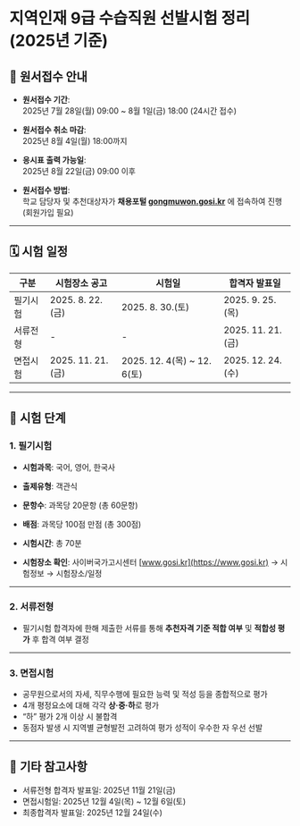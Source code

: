 # 지역인재 9급 수습직원 선발시험 정리 (2025년 기준)

## 📌 원서접수 안내

- **원서접수 기간**:  
  2025년 7월 28일(월) 09:00 ~ 8월 1일(금) 18:00 (24시간 접수)

- **원서접수 취소 마감**:  
  2025년 8월 4일(월) 18:00까지

- **응시표 출력 가능일**:  
  2025년 8월 22일(금) 09:00 이후

- **원서접수 방법**:  
  학교 담당자 및 추천대상자가 **채용포털 [gongmuwon.gosi.kr](https://gongmuwon.gosi.kr)** 에 접속하여 진행 (회원가입 필요)

---

## 🗓️ 시험 일정

| 구분     | 시험장소 공고         | 시험일             | 합격자 발표일       |
|----------|------------------------|---------------------|----------------------|
| 필기시험 | 2025. 8. 22.(금)       | 2025. 8. 30.(토)    | 2025. 9. 25.(목)     |
| 서류전형 | -                      | -                   | 2025. 11. 21.(금)    |
| 면접시험 | 2025. 11. 21.(금)      | 2025. 12. 4(목) ~ 12. 6(토) | 2025. 12. 24.(수) |

---

## 🧪 시험 단계

### 1. 필기시험

- **시험과목**: 국어, 영어, 한국사
- **출제유형**: 객관식
- **문항수**: 과목당 20문항 (총 60문항)
- **배점**: 과목당 100점 만점 (총 300점)
- **시험시간**: 총 70분


- **시험장소 확인**: 사이버국가고시센터 [www.gosi.kr](https://www.gosi.kr) → 시험정보 → 시험장소/일정

---

### 2. 서류전형

- 필기시험 합격자에 한해 제출한 서류를 통해 **추천자격 기준 적합 여부** 및 **적합성 평가** 후 합격 여부 결정

---

### 3. 면접시험

- 공무원으로서의 자세, 직무수행에 필요한 능력 및 적성 등을 종합적으로 평가
- 4개 평정요소에 대해 각각 **상·중·하**로 평가
- “하” 평가 2개 이상 시 불합격
- 동점자 발생 시 지역별 균형발전 고려하여 평가 성적이 우수한 자 우선 선발

---

## 📎 기타 참고사항

- 서류전형 합격자 발표일: 2025년 11월 21일(금)  
- 면접시험일: 2025년 12월 4일(목) ~ 12월 6일(토)  
- 최종합격자 발표일: 2025년 12월 24일(수)

